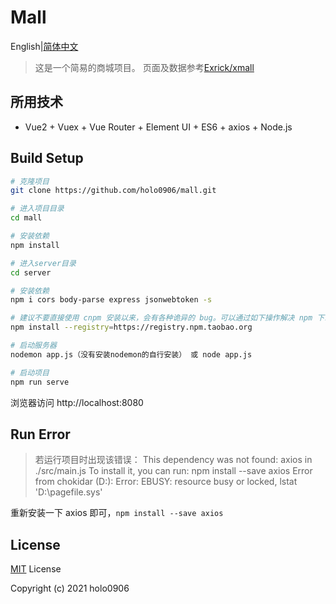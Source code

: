 # Mall
English|[简体中文](https://github.com/holo0906/mall/blob/main/README-zh.md)
> 这是一个简易的商城项目。
页面及数据参考[Exrick/xmall](https://github.com/Exrick/xmall)
## 所用技术
- Vue2 + Vuex + Vue Router + Element UI + ES6 + axios + Node.js
## Build Setup
```bash
# 克隆项目
git clone https://github.com/holo0906/mall.git

# 进入项目目录
cd mall

# 安装依赖
npm install

# 进入server目录
cd server

# 安装依赖
npm i cors body-parse express jsonwebtoken -s

# 建议不要直接使用 cnpm 安装以来，会有各种诡异的 bug。可以通过如下操作解决 npm 下载速度慢的问题
npm install --registry=https://registry.npm.taobao.org

# 启动服务器
nodemon app.js（没有安装nodemon的自行安装） 或 node app.js

# 启动项目
npm run serve
```
浏览器访问 http://localhost:8080
## Run Error
> 若运行项目时出现该错误：
> This dependency was not found:
> axios in ./src/main.js
> To install it, you can run: npm install --save axios
> Error from chokidar (D:\): Error: EBUSY: resource busy or locked, lstat 'D:\pagefile.sys'

重新安装一下 axios 即可，`npm install --save axios`
## License

[MIT](https://github.com/holo0906/mall/blob/main/LICENSE) License

Copyright (c) 2021 holo0906

